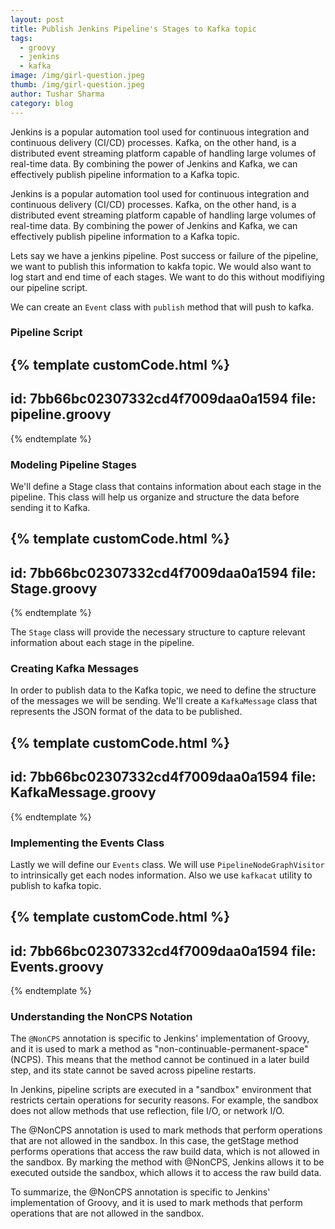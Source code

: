 ```yaml
---
layout: post
title: Publish Jenkins Pipeline's Stages to Kafka topic
tags:
  - groovy
  - jenkins
  - kafka
image: /img/girl-question.jpeg
thumb: /img/girl-question.jpeg
author: Tushar Sharma
category: blog
---
```


Jenkins is a popular automation tool used for continuous integration and continuous delivery (CI/CD) processes. Kafka, on the other hand, is a distributed event streaming platform capable of handling large volumes of real-time data. By combining the power of Jenkins and Kafka, we can effectively publish pipeline information to a Kafka topic.<!-- truncate_here -->

Jenkins is a popular automation tool used for continuous integration and continuous delivery (CI/CD) processes. Kafka, on the other hand, is a distributed event streaming platform capable of handling large volumes of real-time data. By combining the power of Jenkins and Kafka, we can effectively publish pipeline information to a Kafka topic.

Lets say we have a jenkins pipeline. Post success or failure of the pipeline, we want to publish this information to kakfa topic. We would also want to log start and end time of each stages. We want to do this without modifiying our pipeline script.

We can create an `Event` class with `publish` method that will push to kafka.

### Pipeline Script


{% template customCode.html %}
---
id: 7bb66bc02307332cd4f7009daa0a1594
file: pipeline.groovy
---
{% endtemplate %}

### Modeling Pipeline Stages

We'll define a Stage class that contains information about each stage in the pipeline. This class will help us organize and structure the data before sending it to Kafka.

{% template customCode.html %}
---
id: 7bb66bc02307332cd4f7009daa0a1594
file: Stage.groovy
---
{% endtemplate %}

The `Stage` class will provide the necessary structure to capture relevant information about each stage in the pipeline.

### Creating Kafka Messages

In order to publish data to the Kafka topic, we need to define the structure of the messages we will be sending. We'll create a `KafkaMessage` class that represents the JSON format of the data to be published.

{% template customCode.html %}
---
id: 7bb66bc02307332cd4f7009daa0a1594
file: KafkaMessage.groovy
---
{% endtemplate %}

### Implementing the Events Class

Lastly we will define our `Events` class. We will use `PipelineNodeGraphVisitor` to intrinsically get each nodes information. Also we use `kafkacat` utility to publish to kafka topic.

{% template customCode.html %}
---
id: 7bb66bc02307332cd4f7009daa0a1594
file: Events.groovy
---
{% endtemplate %}

### Understanding the NonCPS Notation

The `@NonCPS` annotation is specific to Jenkins' implementation of Groovy, and it is used to mark a method as "non-continuable-permanent-space" (NCPS). This means that the method cannot be continued in a later build step, and its state cannot be saved across pipeline restarts.

In Jenkins, pipeline scripts are executed in a "sandbox" environment that restricts certain operations for security reasons. For example, the sandbox does not allow methods that use reflection, file I/O, or network I/O.

The @NonCPS annotation is used to mark methods that perform operations that are not allowed in the sandbox. In this case, the getStage method performs operations that access the raw build data, which is not allowed in the sandbox. By marking the method with @NonCPS, Jenkins allows it to be executed outside the sandbox, which allows it to access the raw build data.

To summarize, the @NonCPS annotation is specific to Jenkins' implementation of Groovy, and it is used to mark methods that perform operations that are not allowed in the sandbox.